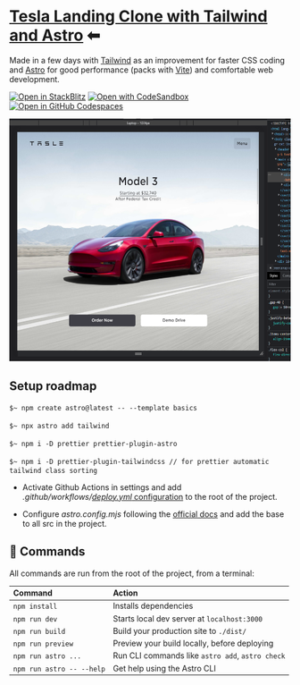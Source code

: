 # [Tesla Landing Clone with Tailwind and Astro](https://ferranjs.github.io/astro-tailwind-landing-page/) ⬅
Made in a few days with [Tailwind](https://tailwindcss.com/) as an improvement for faster CSS coding and [Astro](https://astro.build/) for good performance (packs with [Vite](https://vitejs.dev/)) and comfortable web development.

[![Open in StackBlitz](https://developer.stackblitz.com/img/open_in_stackblitz.svg)](https://stackblitz.com/github/ferranJS/astro-landing-page)
[![Open with CodeSandbox](https://assets.codesandbox.io/github/button-edit-lime.svg)](https://codesandbox.io/p/sandbox/github/ferranJS/astro-landing-page)
[![Open in GitHub Codespaces](https://github.com/codespaces/badge.svg)](https://codespaces.new/ferranJS/astro-landing-page?devcontainer_path=.devcontainer/basics/devcontainer.json)

<img src="https://github.com/ferranJS/astro-landing-page/blob/main/public/landing-screenshot.png" height="434px" alt="landing page screenshot">

## Setup roadmap

    $~ npm create astro@latest -- --template basics

    $~ npx astro add tailwind 

    $~ npm i -D prettier prettier-plugin-astro

    $~ npm i -D prettier-plugin-tailwindcss // for prettier automatic tailwind class sorting 

- Activate Github Actions in settings and add *.github/workflows/*[*deploy.yml* configuration](https://github.com/ferranJS/astro-landing-page/blob/main/.github/workflows/deploy.yml) to the root of the project.

- Configure *astro.config.mjs* following the [official docs](https://docs.astro.build/en/guides/deploy/github/) and add the base to all src in the project.

## 🧞 Commands

All commands are run from the root of the project, from a terminal:

| Command                   | Action                                           |
| :------------------------ | :----------------------------------------------- |
| `npm install`             | Installs dependencies                            |
| `npm run dev`             | Starts local dev server at `localhost:3000`      |
| `npm run build`           | Build your production site to `./dist/`          |
| `npm run preview`         | Preview your build locally, before deploying     |
| `npm run astro ...`       | Run CLI commands like `astro add`, `astro check` |
| `npm run astro -- --help` | Get help using the Astro CLI                     |

